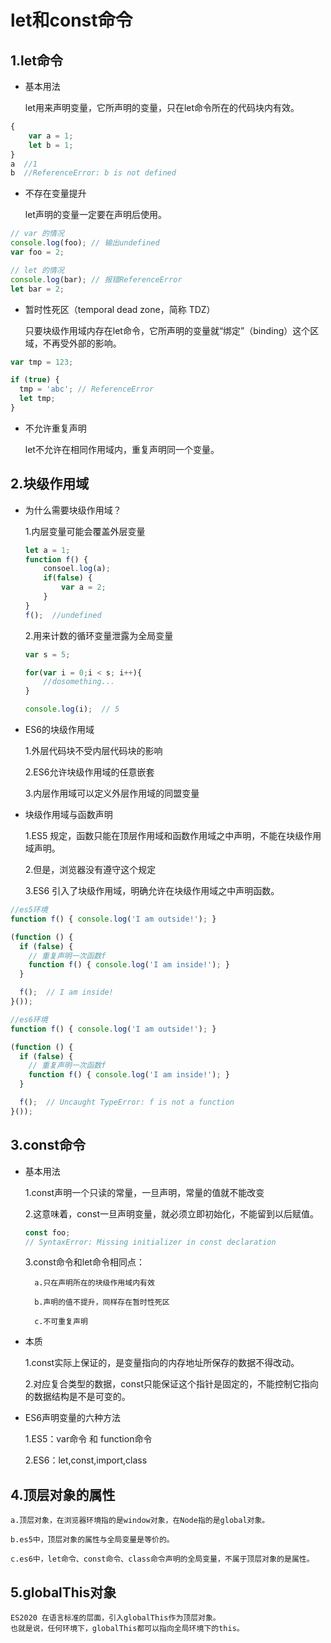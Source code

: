 # let和const命令

## 1.let命令

* 基本用法

    let用来声明变量，它所声明的变量，只在let命令所在的代码块内有效。

```js
{
    var a = 1;
    let b = 1;
}
a  //1
b  //ReferenceError: b is not defined
```

* 不存在变量提升

    let声明的变量一定要在声明后使用。

```js
// var 的情况
console.log(foo); // 输出undefined
var foo = 2;

// let 的情况
console.log(bar); // 报错ReferenceError
let bar = 2;
```

* 暂时性死区（temporal dead zone，简称 TDZ）

    只要块级作用域内存在let命令，它所声明的变量就“绑定”（binding）这个区域，不再受外部的影响。

```js
var tmp = 123;

if (true) {
  tmp = 'abc'; // ReferenceError
  let tmp;
}
```

* 不允许重复声明

    let不允许在相同作用域内，重复声明同一个变量。

## 2.块级作用域

* 为什么需要块级作用域？

    1.内层变量可能会覆盖外层变量
    ```js
    let a = 1;
    function f() {
        consoel.log(a);
        if(false) {
            var a = 2;
        }
    }
    f();  //undefined
    ```

    2.用来计数的循环变量泄露为全局变量
    ```js
    var s = 5;

    for(var i = 0;i < s; i++){
        //dosomething...
    }

    console.log(i);  // 5
    ```

* ES6的块级作用域

    1.外层代码块不受内层代码块的影响

    2.ES6允许块级作用域的任意嵌套

    3.内层作用域可以定义外层作用域的同盟变量

* 块级作用域与函数声明

    1.ES5 规定，函数只能在顶层作用域和函数作用域之中声明，不能在块级作用域声明。

    2.但是，浏览器没有遵守这个规定

    3.ES6 引入了块级作用域，明确允许在块级作用域之中声明函数。

```js
//es5环境
function f() { console.log('I am outside!'); }

(function () {
  if (false) {
    // 重复声明一次函数f
    function f() { console.log('I am inside!'); }
  }

  f();  // I am inside!
}());
```

```js
//es6环境
function f() { console.log('I am outside!'); }

(function () {
  if (false) {
    // 重复声明一次函数f
    function f() { console.log('I am inside!'); }
  }

  f();  // Uncaught TypeError: f is not a function
}());
```

## 3.const命令

* 基本用法

    1.const声明一个只读的常量，一旦声明，常量的值就不能改变

    2.这意味着，const一旦声明变量，就必须立即初始化，不能留到以后赋值。
    ```js
    const foo;
    // SyntaxError: Missing initializer in const declaration
    ```
    3.const命令和let命令相同点：

        a.只在声明所在的块级作用域内有效

        b.声明的值不提升，同样存在暂时性死区
        
        c.不可重复声明

* 本质

    1.const实际上保证的，是变量指向的内存地址所保存的数据不得改动。

    2.对应复合类型的数据，const只能保证这个指针是固定的，不能控制它指向的数据结构是不是可变的。

* ES6声明变量的六种方法

    1.ES5：var命令 和 function命令

    2.ES6：let,const,import,class

## 4.顶层对象的属性

    a.顶层对象，在浏览器环境指的是window对象，在Node指的是global对象。

    b.es5中，顶层对象的属性与全局变量是等价的。

    c.es6中，let命令、const命令、class命令声明的全局变量，不属于顶层对象的是属性。

## 5.globalThis对象

    ES2020 在语言标准的层面，引入globalThis作为顶层对象。
    也就是说，任何环境下，globalThis都可以指向全局环境下的this。